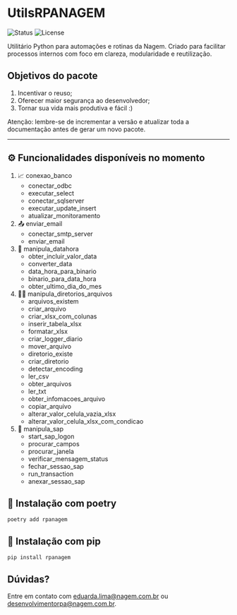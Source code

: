 # UtilsRPANAGEM

![Status](https://img.shields.io/badge/status-experimental-orange)
![License](https://img.shields.io/badge/license-MIT-blue)

Utilitário Python para automações e rotinas da Nagem. Criado para facilitar processos internos com foco em clareza, modularidade e reutilização.

## Objetivos do pacote
1. Incentivar o reuso;
2. Oferecer maior segurança ao desenvolvedor;
3. Tornar sua vida mais produtiva e fácil :)

Atenção: lembre-se de incrementar a versão e atualizar toda a documentação antes de gerar um novo pacote.

---

## ⚙️ Funcionalidades disponíveis no momento
1. 📈 conexao_banco
    - conectar_odbc
    - executar_select
    - conectar_sqlserver
    - executar_update_insert
    - atualizar_monitoramento
2. 📤 enviar_email
    - conectar_smtp_server
    - enviar_email
3. 📅 manipula_datahora
    - obter_incluir_valor_data
    - converter_data
    - data_hora_para_binario
    - binario_para_data_hora
    - obter_ultimo_dia_do_mes
4. 📁📝 manipula_diretorios_arquivos
    - arquivos_existem
    - criar_arquivo
    - criar_xlsx_com_colunas
    - inserir_tabela_xlsx
    - formatar_xlsx
    - criar_logger_diario
    - mover_arquivo
    - diretorio_existe
    - criar_diretorio
    - detectar_encoding
    - ler_csv
    - obter_arquivos
    - ler_txt
    - obter_infomacoes_arquivo
    - copiar_arquivo
    - alterar_valor_celula_vazia_xlsx
    - alterar_valor_celula_xlsx_com_condicao
5. 🧩 manipula_sap
    - start_sap_logon
    - procurar_campos
    - procurar_janela
    - verificar_mensagem_status
    - fechar_sessao_sap
    - run_transaction
    - anexar_sessao_sap


## 🚀 Instalação com poetry
    poetry add rpanagem


## 🚀 Instalação com pip
    pip install rpanagem



## Dúvidas?
Entre em contato com eduarda.lima@nagem.com.br ou desenvolvimentorpa@nagem.com.br.
